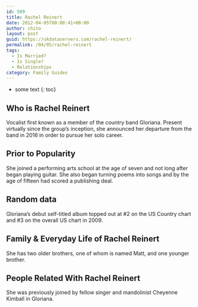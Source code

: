 ```yaml
---
id: 509
title: Rachel Reinert
date: 2012-04-05T00:00:41+00:00
author: chito
layout: post
guid: https://ukdataservers.com/rachel-reinert/
permalink: /04/05/rachel-reinert
tags:
  - Is Married?
  - Is Single?
  - Relationships
category: Family Guides
---
```


* some text
{: toc}
          
          
## Who is  Rachel Reinert
                  
                  
                  
Vocalist first known as a member of the country band Gloriana. Present virtually since the group&#8217;s inception, she announced her departure from the band in 2016 in order to pursue her solo career.
                  
                
                
                
## Prior to Popularity 
                  
                  
                  
She joined a performing arts school at the age of seven and not long after began playing guitar. She also began turning poems into songs and by the age of fifteen had scored a publishing deal.
                  
                
                
                
## Random data 
                  
                  
                  
Gloriana&#8217;s debut self-titled album topped out at #2 on the US Country chart and #3 on the overall US chart in 2009.
                  
                
                
                
## Family & Everyday Life of Rachel Reinert
                  
                  
                  
She has two older brothers, one of whom is named Matt, and one younger brother.
                  
                
                
                
## People Related With  Rachel Reinert
                  
                  
                  
She was previously joined by fellow singer and mandolinist Cheyenne Kimball in Gloriana.
                  
                
              
            
          
          
          
    
    
  
